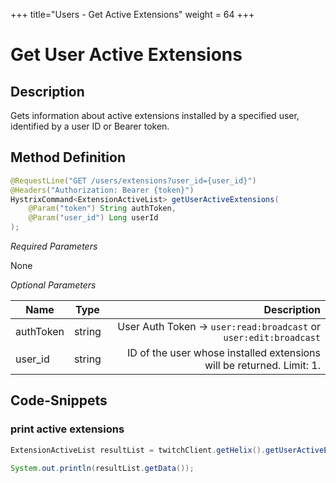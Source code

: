 +++
title="Users - Get Active Extensions"
weight = 64
+++

# Get User Active Extensions

## Description

Gets information about active extensions installed by a specified user, identified by a user ID or Bearer token.

## Method Definition

```java
@RequestLine("GET /users/extensions?user_id={user_id}")
@Headers("Authorization: Bearer {token}")
HystrixCommand<ExtensionActiveList> getUserActiveExtensions(
	@Param("token") String authToken,
	@Param("user_id") Long userId
);
```

*Required Parameters*

None

*Optional Parameters*

| Name          | Type      | Description  |
| ------------- |:---------:| -----------------:|
| authToken | string | User Auth Token -> `user:read:broadcast` or `user:edit:broadcast` |
| user_id | string | ID of the user whose installed extensions will be returned. Limit: 1. |

## Code-Snippets

### print active extensions

```java
ExtensionActiveList resultList = twitchClient.getHelix().getUserActiveExtensions(testUtils.getCredential().getAccessToken(), twitchUserId).execute();

System.out.println(resultList.getData());
```
